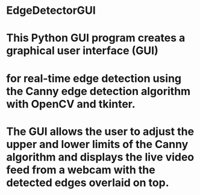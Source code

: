# EdgeDetectorGUI
# This Python GUI program creates a graphical user interface (GUI) 
# for real-time edge detection using the Canny edge detection algorithm with OpenCV and tkinter. 
# The GUI allows the user to adjust the upper and lower limits of the Canny algorithm and displays the live video feed from a webcam with the detected edges overlaid on top.
